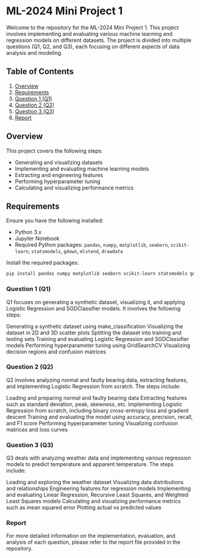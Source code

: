 # ML-2024 Mini Project 1

Welcome to the repository for the ML-2024 Mini Project 1. This project involves implementing and evaluating various machine learning and regression models on different datasets. The project is divided into multiple questions (Q1, Q2, and Q3), each focusing on different aspects of data analysis and modeling.

## Table of Contents

1. [Overview](#overview)
2. [Requirements](#requirements)
3. [Question 1 (Q1)](#question-1-q1)
4. [Question 2 (Q2)](#question-2-q2)
5. [Question 3 (Q3)](#question-3-q3)
6. [Report](#report)

## Overview

This project covers the following steps:
- Generating and visualizing datasets
- Implementing and evaluating machine learning models
- Extracting and engineering features
- Performing hyperparameter tuning
- Calculating and visualizing performance metrics

## Requirements

Ensure you have the following installed:
- Python 3.x
- Jupyter Notebook
- Required Python packages: `pandas`, `numpy`, `matplotlib`, `seaborn`, `scikit-learn`, `statsmodels`, `gdown`, `mlxtend`, `drawdata`

Install the required packages:
```bash
pip install pandas numpy matplotlib seaborn scikit-learn statsmodels gdown mlxtend drawdata
```

### Question 1 (Q1)
Q1 focuses on generating a synthetic dataset, visualizing it, and applying Logistic Regression and SGDClassifier models. It involves the following steps:

Generating a synthetic dataset using make_classification
Visualizing the dataset in 2D and 3D scatter plots
Splitting the dataset into training and testing sets
Training and evaluating Logistic Regression and SGDClassifier models
Performing hyperparameter tuning using GridSearchCV
Visualizing decision regions and confusion matrices

### Question 2 (Q2)
Q2 involves analyzing normal and faulty bearing data, extracting features, and implementing Logistic Regression from scratch. The steps include:

Loading and preparing normal and faulty bearing data
Extracting features such as standard deviation, peak, skewness, etc.
Implementing Logistic Regression from scratch, including binary cross-entropy loss and gradient descent
Training and evaluating the model using accuracy, precision, recall, and F1 score
Performing hyperparameter tuning
Visualizing confusion matrices and loss curves

### Question 3 (Q3)
Q3 deals with analyzing weather data and implementing various regression models to predict temperature and apparent temperature. The steps include:

Loading and exploring the weather dataset
Visualizing data distributions and relationships
Engineering features for regression models
Implementing and evaluating Linear Regression, Recursive Least Squares, and Weighted Least Squares models
Calculating and visualizing performance metrics such as mean squared error
Plotting actual vs predicted values

### Report
For more detailed information on the implementation, evaluation, and analysis of each question, please refer to the report file provided in the repository.

